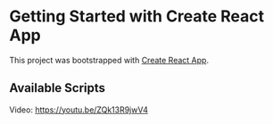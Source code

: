 # Getting Started with Create React App

This project was bootstrapped with [Create React App](https://github.com/facebook/create-react-app).

## Available Scripts

Video: https://youtu.be/ZQk13R9jwV4
